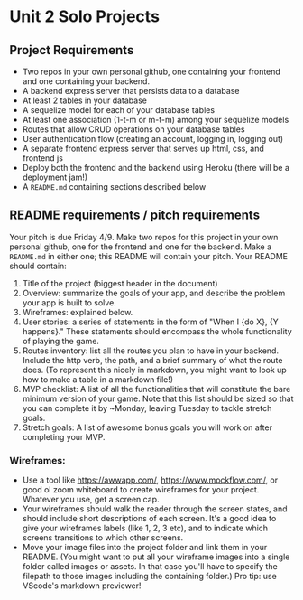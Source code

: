 # Unit 2 Solo Projects

## Project Requirements
- Two repos in your own personal github, one containing your frontend and one containing your backend.
- A backend express server that persists data to a database
- At least 2 tables in your database
- A sequelize model for each of your database tables
- At least one association (1-t-m or m-t-m) among your sequelize models
- Routes that allow CRUD operations on your database tables
- User authentication flow (creating an account, logging in, logging out)
- A separate frontend express server that serves up html, css, and frontend js
- Deploy both the frontend and the backend using Heroku (there will be a deployment jam!)
- A `README.md` containing sections described below

## README requirements / pitch requirements
Your pitch is due Friday 4/9. Make two repos for this project in your own personal github, one for the frontend and one for the backend. Make a `README.md` in either one; this README will contain your pitch. Your README should contain:

1. Title of the project (biggest header in the document)
1. Overview: summarize the goals of your app, and describe the problem your app is built to solve.
1. Wireframes: explained below.
1. User stories: a series of statements in the form of "When I {do X}, {Y happens}." These statements should encompass the whole functionality of playing the game.
1. Routes inventory: list all the routes you plan to have in your backend. Include the http verb, the path, and a brief summary of what the route does. (To represent this nicely in markdown, you might want to look up how to make a table in a markdown file!)
1. MVP checklist: A list of all the functionalities that will constitute the bare minimum version of your game. Note that this list should be sized so that you can complete it by ~Monday, leaving Tuesday to tackle stretch goals.
1. Stretch goals: A list of awesome bonus goals you will work on after completing your MVP.

### Wireframes:
- Use a tool like https://awwapp.com/, https://www.mockflow.com/, or good ol zoom whiteboard to create wireframes for your project. Whatever you use, get a screen cap.
- Your wireframes should walk the reader through the screen states, and should include short descriptions of each screen. It's a good idea to give your wireframes labels (like 1, 2, 3 etc), and to indicate which screens transitions to which other screens.
- Move your image files into the project folder and link them in your README. (You might want to put all your wireframe images into a single folder called images or assets. In that case you'll have to specify the filepath to those images including the containing folder.) Pro tip: use VScode's markdown previewer!
